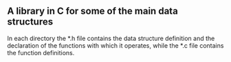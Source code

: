## A library in C for some of the main data structures

In each directory the *.h file contains the data structure definition
and the declaration of the functions with which it operates, while
the *.c file contains the function definitions.
